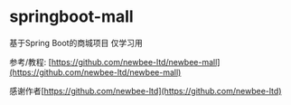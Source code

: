 # springboot-mall

基于Spring Boot的商城项目 仅学习用

参考/教程: [https://github.com/newbee-ltd/newbee-mall](https://github.com/newbee-ltd/newbee-mall)

感谢作者[https://github.com/newbee-ltd](https://github.com/newbee-ltd)
